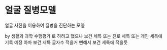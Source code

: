 # 얼굴 질병모델
얼굴 사진을 이용하여 질병을 진단하는 모델

by 생활과 과학 수행평가
로 하려고 했으나 
보건 세특 또는 진로 세특 또는 개인 세특에 기록 예정
아마 보건 세특 글자수 적을거 뻔해서 보건 세특에 적을듯 

